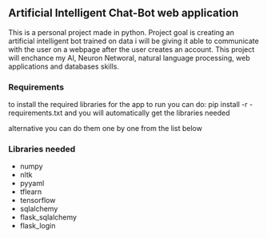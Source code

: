 ## Artificial Intelligent Chat-Bot web application
This is a personal project made in python. Project goal is creating an artificial intelligent bot trained on data i will be giving it able to communicate with the user on a webpage after the user creates an account. This project will enchance my AI, Neuron Networal, natural language processing, web applications and databases skills.

### Requirements
to install the required libraries for the app to run you can do: pip install -r -requirements.txt and you will automatically get the libraries needed

alternative you can do them one by one from the list below

### Libraries needed
- numpy
- nltk
- pyyaml
- tflearn
- tensorflow
- sqlalchemy
- flask_sqlalchemy
- flask_login
